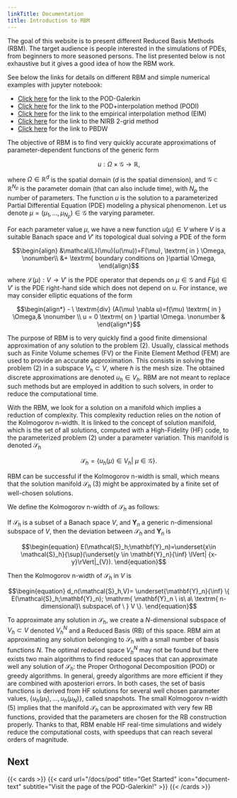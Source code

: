 ```yaml
---
linkTitle: Documentation
title: Introduction to RBM
---
```


The goal of this website is to present different Reduced Basis Methods (RBM).
The target audience is people interested in the simulations of PDEs, from beginners to more seasoned persons. The list presented below is not exhaustive but it gives a good idea of how the RBM work.

See below the links for details on different RBM and simple numerical examples with jupyter notebook:

- [Click here](/docs/pod) for the link to the POD-Galerkin
- [Click here](/docs/podi) for the link to the POD+interpolation method (PODI)
- [Click here](/docs/eim) for the link to the empirical interpolation method (EIM)
- [Click here](/docs/nirb) for the link to the NIRB 2-grid method
- [Click here](/docs/pbdw) for the link to PBDW


The objective of RBM is to find very quickly accurate approximations of parameter-dependent functions of the generic form

$$\begin{equation}
  u:\Omega \times \mathcal{G} \to \mathbb{R},
\end{equation}$$

where $\Omega \in \mathbb{R}^d$ is the spatial domain ($d$ is the spatial dimension), and $\mathcal{G}\subset \mathbb{R}^{N_p}$ is the parameter domain (that can also include time), with $N_p$ the number of parameters. The function $u$ is the solution to a parameterized Partial Differential Equation (PDE) modeling a physical phenomenon. Let us denote $\mu=(\mu_1,\dots,\mu_{N_p}) \in \mathcal{G}$ the varying parameter.

 For each parameter value $\mu$, we have a new function $u(\mu) \in V$ where $V$ is a suitable Banach space and $V'$ its topological dual solving a PDE of the form

$$\begin{align}
  &\mathcal{L}(\mu)(u(\mu))=F(\mu), \textrm{ in } \Omega, \nonumber\\
  &+ \textrm{ boundary conditions on }\partial \Omega,
\end{align}$$

where $\mathcal{L}(\mu):V \to V'$ is the PDE operator that depends on $\mu \in \mathcal{G}$ and $F(\mu) \in V'$ is the PDE right-hand side which does not depend on $u$. For instance, we may consider elliptic equations of the form

$$\begin{align*}
     - \ \textrm{div} (A(\mu) \nabla u)=f(\mu) \textrm{ in } \Omega,& \nonumber \\
     u = 0 \textrm{ on } \partial \Omega. \nonumber &
\end{align*}$$

The purpose of RBM is to very quickly find a good finite dimensional approximation of any solution to the problem (2). Usually, classical methods such as Finite Volume schemes (FV) or the Finite Element Method (FEM) are used to provide an accurate approximation. This consists in solving the problem (2) in a subspace $V_h \subset V$, where $h$ is the mesh size. The obtained discrete approximations are denoted $u_h \in V_h$. RBM are not meant to replace such methods but are employed in addition to such solvers, in order to reduce the computational time.

With the RBM, we look for a solution on a manifold which implies a reduction of complexity. This complexity reduction relies on the notion of the Kolmogorov n-width. It is linked to the concept of solution manifold, which is the set of all solutions, computed with a High-Fidelity (HF) code, to the parameterized problem (2) under a parameter variation. This manifold is denoted $\mathcal{S}_h$

$$\begin{equation}
  \mathcal{S}_h=\{u_h(\mu)\in V_h| \ \mu \in \mathcal{G}\}.
\end{equation}$$

RBM can be successful if the Kolmogorov n-width is small, which means that the solution manifold  $\mathcal{S}_h$ (3) might be approximated by a finite set of well-chosen solutions.

We define the Kolmogorov n-width of $\mathcal{S}_h$ as follows:

If $\mathcal{S}_h$ is a subset of a Banach space $V$, and $\mathbf{Y}_n$ a generic n-dimensional subspace of $V$, then the deviation between $\mathcal{S}_h$ and $\mathbf{Y}_n$ is

$$\begin{equation}
    E(\mathcal{S}_h;\mathbf{Y}_n)=\underset{x\in \mathcal{S}_h}{\sup}(\underset{y \in \mathbf{Y}_n}{\inf} \lVert| {x-y}\rVert|_{V}).
\end{equation}$$

Then the Kolmogorov n-width of $\mathcal{S}_h$ in $V$ is 

$$\begin{equation}
  d_n(\mathcal{S}_h,V)= \underset{\mathbf{Y}_n}{\inf} \{ E(\mathcal{S}_h;\mathbf{Y}_n); \mathrm{ \mathbf{Y}_n \ is\ a\ \textrm{ n-dimensional}\ subspace\ of \  } V \}.
\end{equation}$$

To approximate any solution in $\mathcal{S}_h$, we create a $N$-dimensional subspace of $V_h \subset V$ denoted $V_h^N$ and a Reduced Basis (RB) of this space. RBM aim at approximating any solution belonging to $\mathcal{S}_h$ with a small number of basis functions $N$. The optimal reduced space $V_h^N$ may not be found but there exists two main algorithms to find reduced spaces that can approximate well any solution of $\mathcal{S}_h$: the Proper Orthogonal Decomposition (POD) or greedy algorithms. In general, greedy algorithms are more efficient if they are combined with aposteriori errors. In both cases, the set of basis functions is derived from HF solutions for several well chosen parameter values, $\{u_h(\mu_1),\dots,u_h(\mu_N)\}$, called snapshots. 
The small Kolmogorov n-width (5) implies that the manifold $\mathcal{S}_h$ can be approximated with very few RB functions, provided that the parameters are chosen for the RB construction properly. Thanks to that, RBM enable HF real-time simulations and widely reduce the computational costs, with speedups that can reach several orders of magnitude.


<!--more-->


## Next

{{< cards >}}
  {{< card url="/docs/pod" title="Get Started" icon="document-text" subtitle="Visit the page of the POD-Galerkin!" >}}
{{< /cards >}}
